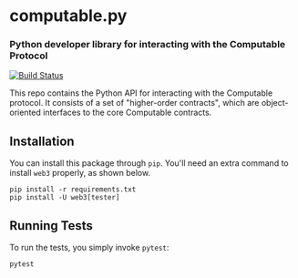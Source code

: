 # computable.py
### Python developer library for interacting with the Computable Protocol
[![Build Status](https://travis-ci.org/computablelabs/computable.py.svg?branch=master)](https://travis-ci.org/computablelabs/computable.py)

This repo contains the Python API for interacting with
the Computable protocol. It consists of a set of
"higher-order contracts", which are object-oriented
interfaces to the core Computable contracts.

## Installation

You can install this package through `pip`. You'll need
an extra command to install `web3` properly, as shown
below.

    pip install -r requirements.txt
    pip install -U web3[tester]

## Running Tests

To run the tests, you simply invoke `pytest`:

    pytest
